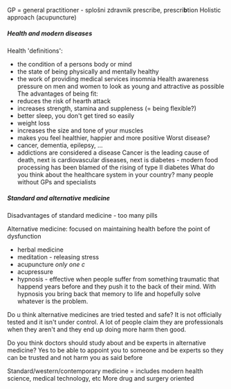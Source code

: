 GP = general practitioner - splošni zdravnik
prescribe, prescri**b**tion
Holistic approach (acupuncture)
##### Health and modern diseases
Health 'definitions':
-  the condition of a persons body or mind
- the state of being physically and mentally healthy
- the work of providing medical services
insomnia
Health awareness
pressure on men and women to look as young and attractive as possible
The advantages of being fit:
- reduces the risk of hearth attack
- increases strength, stamina and suppleness (= being flexible?)
- better sleep, you don't get tired so easily
- weight loss
- increases the size and tone of your muscles
- makes you feel healthier, happier and more positive
Worst disease?
- cancer, dementia, epilepsy, ...
- addictions are considered a disease
Cancer is the leading cause of death, next is cardiovascular diseases, next is diabetes - modern food processing has been blamed of the rising of type II diabetes
What do you think about the healthcare system in your country?
many people without GPs and specialists

##### Standard and alternative medicine
Disadvantages of standard medicine - too many pills

Alternative medicine:
focused on maintaining health before the point of dysfunction
- herbal medicine
- meditation - releasing stress
- acupuncture *only one c*
- acupressure
- hypnosis - effective when people suffer from something traumatic that happend years before and they push it to the back of their mind. With hypnosis you bring back that memory to life and hopefully solve whatever is the problem.

Do u think alternative medicines are tried tested and safe? It is not officially tested and it isn't under control. A lot of people claim they are professionals when they aren't and they end up doing more harm then good.

Do you think doctors should study about and be experts in alternative medicine? Yes to be able to appoint you to someone and be experts so they can be trusted and not harm you as said before

Standard/western/contemporary medicine = includes modern health science, medical technology, etc More drug and surgery oriented